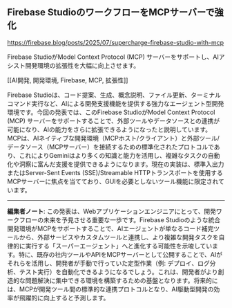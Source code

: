 ## Firebase StudioのワークフローをMCPサーバーで強化

https://firebase.blog/posts/2025/07/supercharge-firebase-studio-with-mcp

Firebase StudioがModel Context Protocol (MCP) サーバーをサポートし、AIアシスト開発環境の拡張性を大幅に向上させます。

[[AI開発, 開発環境, Firebase, MCP, 拡張性]]

Firebase Studioは、コード提案、生成、概念説明、ファイル更新、ターミナルコマンド実行など、AIによる開発支援機能を提供する強力なエージェント型開発環境です。今回の発表では、このFirebase StudioがModel Context Protocol (MCP) サーバーをサポートすることで、外部ツールやデータソースとの連携が可能になり、AIの能力をさらに拡張できるようになったと説明しています。MCPは、AIネイティブな開発環境（MCPホスト/クライアント）と外部ツール/データソース（MCPサーバー）を接続するための標準化されたプロトコルであり、これによりGeminiはより多くの知識と能力を活用し、複雑なタスクの自動化や洞察に富んだ支援を提供できるようになります。現在の実装は、標準入出力またはServer-Sent Events (SSE)/Streamable HTTPトランスポートを使用するMCPサーバーに焦点を当てており、GUIを必要としないツール機能に限定されています。

---

**編集者ノート**: この発表は、Webアプリケーションエンジニアにとって、開発ワークフローの未来を予見させる重要な一歩です。Firebase Studioのような統合開発環境がMCPをサポートすることで、AIエージェントが単なるコード補完ツールから、外部サービスやカスタムツールと連携し、より複雑な開発タスクを自律的に実行する「スーパーエージェント」へと進化する可能性を示唆しています。特に、既存の社内ツールやAPIをMCPサーバーとして公開することで、AIがそれらを活用し、開発者が手動で行っていた定型作業（例: デプロイ、ログ分析、テスト実行）を自動化できるようになるでしょう。これは、開発者がより創造的な問題解決に集中できる環境を構築するための基盤となります。将来的には、MCPが開発ツール間の標準的な連携プロトコルとなり、AI駆動型開発の効率が飛躍的に向上すると予測します。
